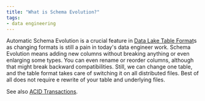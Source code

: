 ```yaml
---
title: "What is Schema Evolution?"
tags:
- data engineering
---
```

Automatic Schema Evolution is a crucial feature in [Data Lake Table Format](term/data%20lake%20table%20format.md)s as changing formats is still a pain in today's data engineer work. Schema Evolution means adding new columns without breaking anything or even enlarging some types. You can even rename or reorder columns, although that might break backward compatibilities. Still, we can change one table, and the table format takes care of switching it on all distributed files. Best of all does not require e rewrite of your table and underlying files.

See also [ACID Transactions](term/acid%20transactions.md).